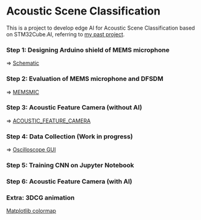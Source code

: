 # Acoustic Scene Classification

This is a project to develop edge AI for Acoustic Scene Classification based on STM32Cube.AI, referring to [my past project](https://github.com/araobp/acoustic-features).

### Step 1: Designing Arduino shield of MEMS microphone

=> [Schematic](STM32/kicad/AcousticFeatureCamera)

### Step 2: Evaluation of MEMS microphone and DFSDM

=> [MEMSMIC](STM32/MEMSMIC.md)

### Step 3: Acoustic Feature Camera (without AI)

=> [ACOUSTIC_FEATURE_CAMERA](STM32/ACOUSTIC_FEATURE_CAMERA.md)

### Step 4: Data Collection (Work in progress)

=> [Oscilloscope GUI](python/OscilloscopeGUI)

### Step 5: Training CNN on Jupyter Notebook

### Step 6: Acoustic Feature Camera (with AI)

### Extra: 3DCG animation

[Matplotlib colormap](python/colormap/colormap.ipynb)
